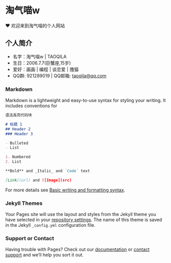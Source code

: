 # 淘气喵w
♥ 欢迎来到淘气喵的个人网站
## 个人简介
- 名字：淘气喵w | TAOQILA
- 生日：2006.7.7(巨蟹座,15岁)
- 爱好：画画 | 编程 | 谈恋爱 | 撸猫
- QQ群: 921289019 | QQ邮箱: taoqila@qq.com

### Markdown

Markdown is a lightweight and easy-to-use syntax for styling your writing. It includes conventions for

```markdown
语法高亮代码块

# 标题 1
## Header 2
### Header 3

- Bulleted
- List

1. Numbered
2. List

**Bold** and _Italic_ and `Code` text

[Link](url) and ![Image](src)
```

For more details see [Basic writing and formatting syntax](https://docs.github.com/en/github/writing-on-github/getting-started-with-writing-and-formatting-on-github/basic-writing-and-formatting-syntax).

### Jekyll Themes

Your Pages site will use the layout and styles from the Jekyll theme you have selected in your [repository settings](https://github.com/TAOQILA/taoqila.github.io/settings/pages). The name of this theme is saved in the Jekyll `_config.yml` configuration file.

### Support or Contact

Having trouble with Pages? Check out our [documentation](https://docs.github.com/categories/github-pages-basics/) or [contact support](https://support.github.com/contact) and we’ll help you sort it out.
